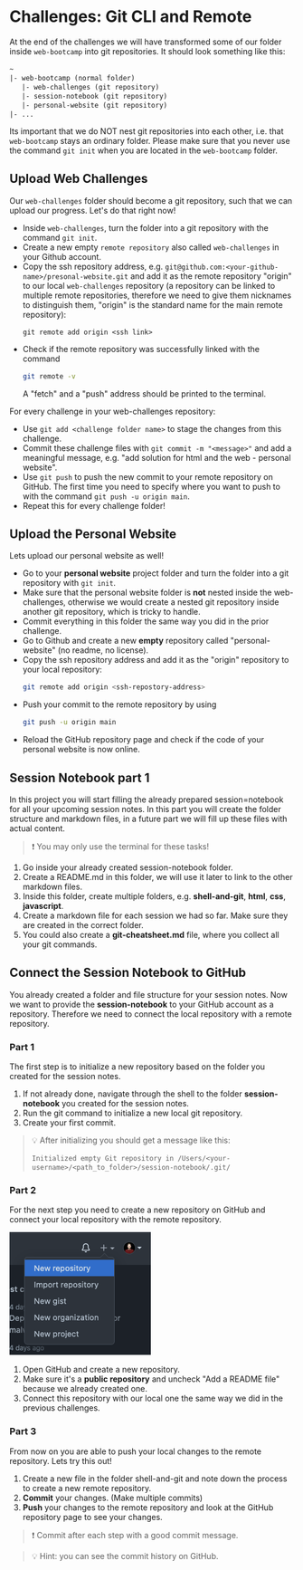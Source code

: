# Challenges: Git CLI and Remote

At the end of the challenges we will have transformed some of our folder inside `web-bootcamp` into git repositories. It should look something like this:

```
~
|- web-bootcamp (normal folder)
   |- web-challenges (git repository)
   |- session-notebook (git repository)
   |- personal-website (git repository)
|- ...
```

Its important that we do NOT nest git repositories into each other, i.e. that `web-bootcamp` stays an ordinary folder. Please make sure that you never use the command `git init` when you are located in the `web-bootcamp` folder.

## Upload Web Challenges

Our `web-challenges` folder should become a git repository, such that we can upload our progress. Let's do that right now!

- Inside `web-challenges`, turn the folder into a git repository with the command `git init`.
- Create a new empty `remote repository` also called `web-challenges` in your Github account.
- Copy the ssh repository address, e.g. `git@github.com:<your-github-name>/presonal-website.git` and add it as the remote repository "origin" to our local `web-challenges` repository (a repository can be linked to multiple remote repositories, therefore we need to give them nicknames to distinguish them, "origin" is the standard name for the main remote repository):
  ```
  git remote add origin <ssh link>
  ```
- Check if the remote repository was successfully linked with the command
  ```bash
  git remote -v
  ```
  A "fetch" and a "push" address should be printed to the terminal.

For every challenge in your web-challenges repository:

- Use `git add <challenge folder name>` to stage the changes from this challenge.
- Commit these challenge files with `git commit -m "<message>"` and add a meaningful message, e.g. "add solution for html and the web - personal website".
- Use `git push` to push the new commit to your remote repository on GitHub. The first time you need to specify where you want to push to with the command `git push -u origin main`.
- Repeat this for every challenge folder!

## Upload the Personal Website

Lets upload our personal website as well!

- Go to your **personal website** project folder and turn the folder into a git repository with `git init`.
- Make sure that the personal website folder is **not** nested inside the web-challenges, otherwise we would create a nested git repository inside another git repository, which is tricky to handle.
- Commit everything in this folder the same way you did in the prior challenge.
- Go to Github and create a new **empty** repository called "personal-website" (no readme, no license).
- Copy the ssh repository address and add it as the "origin" repository to your local repository:
  ```bash
  git remote add origin <ssh-repostory-address>
  ```
- Push your commit to the remote repository by using
  ```bash
  git push -u origin main
  ```
- Reload the GitHub repository page and check if the code of your personal website is now online.

## Session Notebook part 1

In this project you will start filling the already prepared session=notebook for all your upcoming session notes. In this part you will create the folder structure and markdown files, in a future part we will fill up
these files with actual content.

> ❗️ You may only use the terminal for these tasks!

1. Go inside your already created session-notebook folder.
2. Create a README.md in this folder, we will use it later to link to the other markdown files.
3. Inside this folder, create multiple folders, e.g. **shell-and-git**, **html**, **css**, **javascript**.
4. Create a markdown file for each session we had so far. Make sure they are created in the correct folder.
5. You could also create a **git-cheatsheet.md** file, where you collect all your git commands.

## Connect the Session Notebook to GitHub

You already created a folder and file structure for your session notes. Now we want to provide the **session-notebook** to your GitHub account as a repository. Therefore we need to connect the local repository with a remote repository.

### Part 1

The first step is to initialize a new repository based on the folder you created for the session notes.

1. If not already done, navigate through the shell to the folder **session-notebook** you created for the session notes.
2. Run the git command to initialize a new local git repository.
3. Create your first commit.

> 💡 After initializing you should get a message like this:
>
> ```
> Initialized empty Git repository in /Users/<your-username>/<path_to_folder>/session-notebook/.git/
> ```

### Part 2

For the next step you need to create a new repository on GitHub and connect your local repository with the remote repository.

![Create a new GitHub repository](assets/create-new-repository.png)

1.  Open GitHub and create a new repository.
2.  Make sure it's a **public repository** and uncheck "Add a README file" because we already created one.
3.  Connect this repository with our local one the same way we did in the previous challenges.

### Part 3

From now on you are able to push your local changes to the remote repository. Lets try this out!

1. Create a new file in the folder shell-and-git and note down the process to create a new remote repository.
2. **Commit** your changes. (Make multiple commits)
3. **Push** your changes to the remote repository and look at the GitHub repository page to see your changes.

> ❗️ Commit after each step with a good commit message.

> 💡 Hint: you can see the commit history on GitHub.
